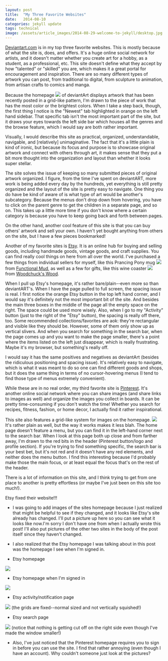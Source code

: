 ```yaml
---
layout: post
title:  "My Three Favorite Websites"
date:   2014-08-10
categories: jekyll update
tags: technical
image: /assets/article_images/2014-08-29-welcome-to-jekyll/desktop.jpg
---
```


[Deviantart.com](http://deviantart.com) is in my top three favorite websites.  This is mostly because of what the site is, does, and offers.  It's a huge online social network for artists, and it doesn't matter whether you create art for a hobby, as a student, as a professional, etc.  This site doesn't define what they accept by how "talented" or "skilled" you are, which makes it a great portal for encouragement and inspiration. There are so many different types of artwork you can post, from traditional to digital, from sculpture to animation, from artisan crafts to comics and manga.

Because the homepage <img src="/assets/images/da_homepage.png">
of deviantArt displays artwork that has been recently posted in a grid-like pattern, I'm drawn to the piece of work that has the most color or the brightest colors.  When I take a step back, though, the first thing I notice is the "Newest" tab highlighted in orange on the left hand sidebar.  That specific tab isn't the most important part of the site, but it draws your eyes towards the left side bar which houses all the genres and the browse feature, which I would say are both rather important.


Visually, I would describe this site as practical, organized, understandable, navigable, and [relatively] unimaginative. The fact that it's a little plain is kind of ironic, but because its focus and purpose is to showcase original artwork and connect with others through art, it makes sense that they put a bit more thought into the organization and layout than whether it looks super stellar.


The site solves the issue of keeping so many submitted pieces of original artwork organized.  I figure, from the time I've spent on deviantART, more work is being added every day by the hundreds, yet everything is still pretty organized and the layout of the site is pretty easy to navigate.  One thing you do have be kind of aware of is what type of art would be another's subcategory.  Because the menus don't drop down from hovering, you have to click on the parent genre to get the children in a separate page, and so on.  This takes up a little more time if you don't know where a certain category is because you have to keep going back and forth between pages.


On the other hand, another cool feature of this site is that you can buy others' artwork and sell your own.  I haven't yet bought anything from others on the site, but I have a few pieces bookmarked!


Another of my favorite sites is [Etsy](http://etsy.com/). It is an online hub for buying and selling goods, including handmade goods, vintage goods, and craft supplies.  You can find really cool things on here from all over the world.  I've purchased a few things from individual sellers for myself, like this Prancing Pony mug <img src="/assets/images/prancing_pony_mug.jpeg">from [Functional Mud](http://etsy.com/shop/FunctionalMud?ref=l2-shopheader-name/), as well as a few for gifts, like this wine coaster <img src="/assets/images/wine_coaster.jpeg"> from [Woodchuck's Wood](https://www.etsy.com/shop/woodchuckswood?ref=l2-shopheader-name).


When I pull up Etsy's homepage, it's rather bare/plain--even more so than deviantART's.  When I have the page pulled to full screen, the spacing issue is real.  I first notice the orange Etsy button in the top left hand corner, and I would say it's definitely not the most important bit of the site.  And besides the main three boxes in the middle of the page  all the empty space on the right. The space could be used more wisely. Also, when I go to my "Activity" button (just to the right of the "Etsy" button), the spacing is really off there, too. Some recommended collections/favorites are aok: they're rectangular and visible like they should be. However, some of them only show up as vertical slivers. And when you search for something in the search bar, when the page comes up and you want to make the page smaller, there's a point where the items  listed on the left just disappear, which is really frustrating. Maybe it's my browser, but something's really off.

I would say it has the same positives and negatives as deviantArt (besides the ridiculous positioning and spacing issue).  It's relatively easy to navigate, which is what it was meant to do so one can find different goods and shops, but it does the same thing in terms of no cursor-hovering menus (I tend to find those type of menus extremely convenient).

While these are in no real order, my third favorite site is [Pinterest](http://www.pinterest.com).  It's another online social network where you can share images (and share links to images as well) and organize the images you collect in boards. It can be pretty time-consuming if you don't watch the time! Whether you search for recipes, fitness, fashion, or home decor, I actually find it rather inspirational.


This site also features a grid-like system for images on the homepage. <img src="/assets/images/pinterest_home.png"> It's rather plain as well, but the way it works makes it less blah.  The home page doesn't feature a menu, but you can find it in the left-hand corner next to the search bar.  When I look at this page both up close and from farther away, I'm drawn to the red bits in the header (Pinterest button/logo and profile section). If you're trying to find something specific, the search bar is your best bet, but it's not red and it doesn't have any red elements, and neither does the menu button.  I find this interesting because I'd probably make those the main focus, or at least equal the focus that's on the rest of the header.

There is a lot of information on this site, and I think trying to get from one place to another is pretty effortless (or maybe I've just been on this site too much!).


Etsy fixed their website!!!

  - I was going to add images of the sites homepage because I just realized that might be helpful to see if they changed, and it looks like Etsy's site already has changed.  I'll put a picture up here so you can see what it looks like now.I'm sorry I don't have one from when I actually wrote this post!  I'll also put pictures of the other two sites in the body of the post itself since they haven't changed.

  - I also realized that the Etsy homepage I was talking about in this post was the homepage I see when I'm signed in.
  - Etsy homepage
  <img src="/assets/images/etsy_home.png">

  - Etsy homepage when I'm signed in
  <img src="/assets/images/etsy_home_signin.png">

  - Etsy activity/notification page
  <img src="/assets/images/etsy_activity_page.png">
  (the grids are fixed--normal sized and not vertically squished!)

  - Etsy search page
  <img src="/assets/images/etsy_search_page.png">
  (notice that nothing is getting cut off on the right side even though I've made the window smaller!)

  - Also, I've just noticed that the Pinterest homepage requires you to sign in before you can use the site.  I find that rather annoying (even though I have an account).  Why couldn't someone just look at the pictures?
